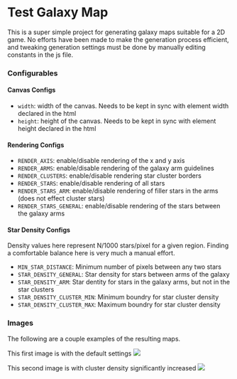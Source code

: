 
# Test Galaxy Map

This is a super simple project for generating galaxy maps suitable for a 2D game. No efforts have been made to make the generation process efficient, and tweaking generation settings must be done by manually editing constants in the js file.

### Configurables

#### Canvas Configs
* `width`: width of the canvas. Needs to be kept in sync with element width declared in the html
* `height`: height of the canvas. Needs to be kept in sync with element height declared in the html

#### Rendering Configs
* `RENDER_AXIS`: enable/disable rendering of the x and y axis
* `RENDER_ARMS`: enable/disable rendering of the galaxy arm guidelines
* `RENDER_CLUSTERS`: enable/disable rendering star cluster borders
* `RENDER_STARS`: enable/disable rendering of all stars
* `RENDER_STARS_ARM`: enable/disable rendering of filler stars in the arms (does not effect cluster stars)
* `RENDER_STARS_GENERAL`: enable/disable rendering of the stars between the galaxy arms

#### Star Density Configs

Density values here represent N/1000 stars/pixel for a given region. Finding a comfortable balance here is very much a manual effort.

* `MIN_STAR_DISTANCE`: Minimum number of pixels between any two stars
* `STAR_DENSITY_GENERAL`: Star density for stars between arms of the galaxy
* `STAR_DENSITY_ARM`: Star dentity for stars in the galaxy arms, but not in the star clusters
* `STAR_DENSITY_CLUSTER_MIN`: Minimum boundry for star cluster density
* `STAR_DENSITY_CLUSTER_MAX`: Maximum boundry for star cluster density

### Images

The following are a couple examples of the resulting maps.

This first image is with the default settings
![](https://i.imgur.com/x4KtAum.png)

This second image is with cluster density significantly increased
![](https://i.imgur.com/Vav7PI6.png)
